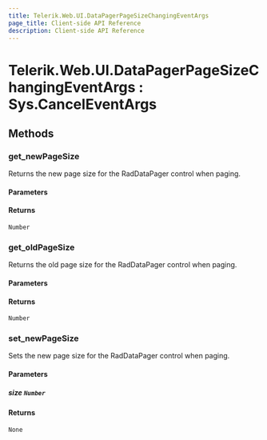 ```yaml
---
title: Telerik.Web.UI.DataPagerPageSizeChangingEventArgs
page_title: Client-side API Reference
description: Client-side API Reference
---
```


# Telerik.Web.UI.DataPagerPageSizeChangingEventArgs : Sys.CancelEventArgs 

## Methods

###  get_newPageSize

Returns the new page size for the RadDataPager control when paging.

#### Parameters

#### Returns

`Number` 

###  get_oldPageSize

Returns the old page size for the RadDataPager control when paging.

#### Parameters

#### Returns

`Number` 

###  set_newPageSize

Sets the new page size for the RadDataPager control when paging.

#### Parameters

##### size `Number`

#### Returns

`None` 


